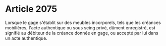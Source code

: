 # Article 2075

Lorsque le gage s'établit sur des meubles incorporels, tels que les créances mobilières, l'acte authentique ou sous seing privé, dûment enregistré, est signifié au débiteur de la créance donnée en gage, ou accepté par lui dans un acte authentique.
